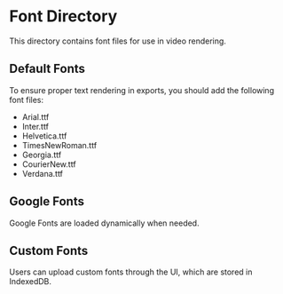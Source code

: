 # Font Directory

This directory contains font files for use in video rendering.

## Default Fonts

To ensure proper text rendering in exports, you should add the following font files:

- Arial.ttf
- Inter.ttf
- Helvetica.ttf
- TimesNewRoman.ttf
- Georgia.ttf
- CourierNew.ttf
- Verdana.ttf

## Google Fonts

Google Fonts are loaded dynamically when needed.

## Custom Fonts

Users can upload custom fonts through the UI, which are stored in IndexedDB.